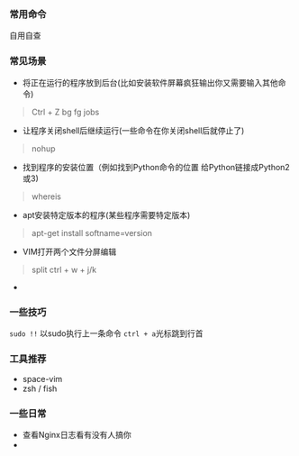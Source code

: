 ### 常用命令
自用自查
### 常见场景
* 将正在运行的程序放到后台(比如安装软件屏幕疯狂输出你又需要输入其他命令)
> Ctrl + Z bg fg jobs
* 让程序关闭shell后继续运行(一些命令在你关闭shell后就停止了)
> nohup
* 找到程序的安装位置（例如找到Python命令的位置 给Python链接成Python2或3)
> whereis
* apt安装特定版本的程序(某些程序需要特定版本)
> apt-get install softname=version
* VIM打开两个文件分屏编辑
> split ctrl + w + j/k
* 

### 一些技巧
`sudo !!` 以sudo执行上一条命令
`ctrl + a`光标跳到行首
### 工具推荐
* space-vim
* zsh / fish
### 一些日常
* 查看Nginx日志看有没有人搞你
* 
